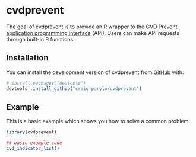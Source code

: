 
<!-- README.md is generated from README.Rmd. Please edit that file -->

# cvdprevent

<!-- badges: start -->
<!-- badges: end -->

The goal of cvdprevent is to provide an R wrapper to the CVD Prevent
[application programming interface](https://www.cvdprevent.nhs.uk/home)
(API). Users can make API requests through built-in R functions.

## Installation

You can install the development version of cvdprevent from
[GitHub](https://github.com/) with:

``` r
# install.packages("devtools")
devtools::install_github("craig-parylo/cvdprevent")
```

## Example

This is a basic example which shows you how to solve a common problem:

``` r
library(cvdprevent)

## basic example code
cvd_indicator_list()
```
